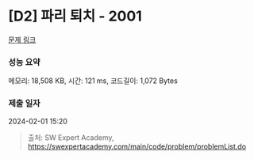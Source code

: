 # [D2] 파리 퇴치 - 2001 

[문제 링크](https://swexpertacademy.com/main/code/problem/problemDetail.do?contestProbId=AV5PzOCKAigDFAUq) 

### 성능 요약

메모리: 18,508 KB, 시간: 121 ms, 코드길이: 1,072 Bytes

### 제출 일자

2024-02-01 15:20



> 출처: SW Expert Academy, https://swexpertacademy.com/main/code/problem/problemList.do